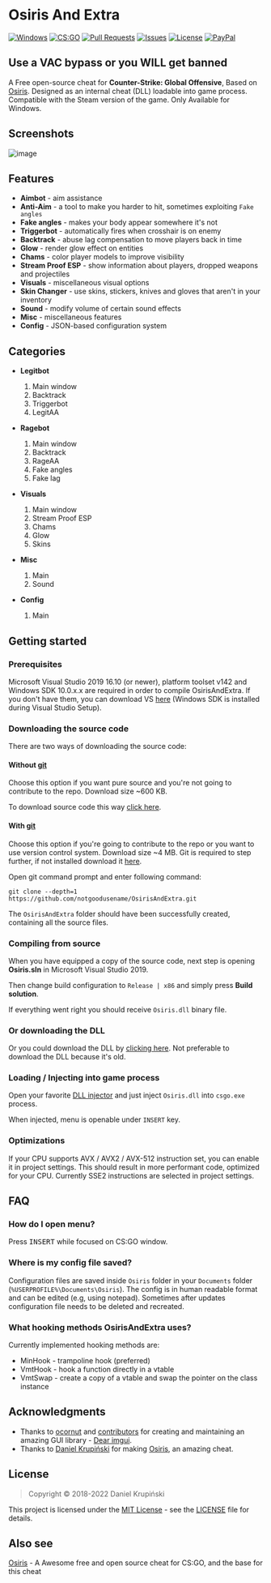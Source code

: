 # Osiris And Extra

[![Windows](https://img.shields.io/badge/platform-Windows-0078d7.svg?style=plastic)](https://en.wikipedia.org/wiki/Microsoft_Windows) 
[![CS:GO](https://img.shields.io/badge/game-CS%3AGO-orange.svg?style=plastic)](https://store.steampowered.com/app/730/CounterStrike_Global_Offensive/) 
[![Pull Requests](https://img.shields.io/github/issues-pr/notgoodusename/OsirisAndExtra.svg?style=plastic&color=brightgreen)](https://github.com/notgoodusename/OsirisAndExtra/pulls)
[![Issues](https://img.shields.io/github/issues/notgoodusename/OsirisAndExtra.svg?style=plastic)](https://github.com/notgoodusename/OsirisAndExtra/issues)
[![License](https://img.shields.io/github/license/notgoodusename/OsirisAndExtra.svg?style=plastic&color=blueviolet)](LICENSE)
[![PayPal](https://img.shields.io/badge/donate-PayPal-104098.svg?style=plastic&logo=PayPal)](https://paypal.me/DanielK19)

## Use a VAC bypass or you WILL get banned

A Free open-source cheat for **Counter-Strike: Global Offensive**, Based on [Osiris](https://github.com/danielkrupinski/Osiris). Designed as an internal cheat (DLL) loadable into game process. Compatible with the Steam version of the game. Only Available for Windows.

## Screenshots
![image](/assets/images/image0.png)


## Features 
* **Aimbot** - aim assistance 
* **Anti-Aim** -  a tool to make you harder to hit, sometimes exploiting `Fake angles`
* **Fake angles** - makes your body appear somewhere it's not
* **Triggerbot** - automatically fires when crosshair is on enemy 
* **Backtrack** - abuse lag compensation to move players back in time 
* **Glow** - render glow effect on entities 
* **Chams** - color player models to improve visibility 
* **Stream Proof ESP** - show information about players, dropped weapons and projectiles 
* **Visuals** - miscellaneous visual options 
* **Skin Changer** - use skins, stickers, knives and gloves that aren't in your inventory
* **Sound** - modify volume of certain sound effects 
* **Misc** - miscellaneous features 
* **Config** - JSON-based configuration system 

## Categories
*   **Legitbot**
     1. Main window
     2. Backtrack
     3. Triggerbot
     4. LegitAA

*   **Ragebot**
     1. Main window
     2. Backtrack
     3. RageAA
     4. Fake angles
     5. Fake lag

*   **Visuals**
     1. Main window
     2. Stream Proof ESP
     3. Chams
     4. Glow
     5. Skins

*   **Misc**
     1. Main
     2. Sound

*   **Config**
    1. Main

## Getting started

### Prerequisites
Microsoft Visual Studio 2019 16.10 (or newer), platform toolset v142 and Windows SDK 10.0.x.x are required in order to compile OsirisAndExtra. If you don't have them, you can download VS [here](https://visualstudio.microsoft.com/) (Windows SDK is installed during Visual Studio Setup).

### Downloading the source code

There are two ways of downloading the source code:

#### Without [git](https://git-scm.com)

Choose this option if you want pure source and you're not going to contribute to the repo. Download size ~600 KB.

To download source code this way [click here](https://github.com/notgoodusename/OsirisAndExtra/archive/main.zip).

#### With [git](https://git-scm.com)

Choose this option if you're going to contribute to the repo or you want to use version control system. Download size ~4 MB. Git is required to step further, if not installed download it [here](https://git-scm.com).

Open git command prompt and enter following command:

    git clone --depth=1 https://github.com/notgoodusename/OsirisAndExtra.git

The `OsirisAndExtra` folder should have been successfully created, containing all the source files.

### Compiling from source

When you have equipped a copy of the source code, next step is opening **Osiris.sln** in Microsoft Visual Studio 2019.

Then change build configuration to `Release | x86` and simply press **Build solution**.

If everything went right you should receive `Osiris.dll`  binary file.

### Or downloading the DLL

Or you could download the DLL by [clicking here](https://github.com/notgoodusename/OsirisAndExtra/releases/latest/download/Osiris.dll).
Not preferable to download the DLL because it's old.

### Loading / Injecting into game process

Open your favorite [DLL injector](https://en.wikipedia.org/wiki/DLL_injection) and just inject `Osiris.dll` into `csgo.exe` process.

When injected, menu is openable under `INSERT` key.

### Optimizations
If your CPU supports AVX / AVX2 / AVX-512 instruction set, you can enable it in project settings. This should result in more performant code, optimized for your CPU. Currently SSE2 instructions are selected in project settings.

## FAQ

### How do I open menu?
Press <kbd>INSERT</kbd> while focused on CS:GO window.

### Where is my config file saved?
Configuration files are saved inside `Osiris` folder in your `Documents` folder (`%USERPROFILE%\Documents\Osiris`). The config is in human readable format and can be edited (e.g, using notepad). Sometimes after updates configuration file needs to be deleted and recreated.

### What hooking methods OsirisAndExtra uses?
Currently implemented hooking methods are:
*   MinHook - trampoline hook (preferred) 
*   VmtHook - hook a function directly in a vtable
*   VmtSwap - create a copy of a vtable and swap the pointer on the class instance

## Acknowledgments

* Thanks to [ocornut](https://github.com/ocornut) and [contributors](https://github.com/ocornut/imgui/graphs/contributors) for creating and maintaining an amazing GUI library - [Dear imgui](https://github.com/ocornut/imgui).
* Thanks to [Daniel Krupiński](https://github.com/danielkrupinski) for making [Osiris](https://github.com/danielkrupinski/Osiris), an amazing cheat.

## License

> Copyright © 2018-2022 Daniel Krupiński

This project is licensed under the [MIT License](https://opensource.org/licenses/mit-license.php) - see the [LICENSE](https://github.com/notgoodusename/OsirisAndExtra/blob/main/LICENSE) file for details.

## Also see

[Osiris](https://github.com/danielkrupinski/Osiris) - A Awesome free and open source cheat for CS:GO, and the base for this cheat
